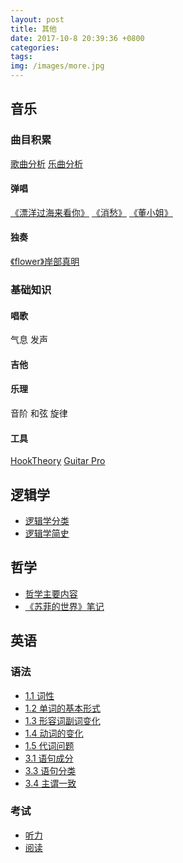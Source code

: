 ```yaml
---
layout: post
title: 其他
date: 2017-10-8 20:39:36 +0800
categories: 
tags:  
img: /images/more.jpg
---
```


## 音乐
### 曲目积累
[歌曲分析](https://wwg1996.github.io/music/2017/10/09/gqfx.html) 
[乐曲分析](https://wwg1996.github.io/music/2017/10/09/yqfx.html/yqfx.htm)
####  弹唱
[《漂洋过海来看你》](https://wwg1996.github.io/music/2017/09/25/pyghlkn.html)
[《消愁》](https://node.kg.qq.com/play?s=3ozNRz3T2P_Zw3Mn&shareuid=679b9d8d252d3f8e&topsource=a0_pn201001004_z11_u56080085_l0_t1509445211__)
[《董小姐》](http://wangweiguang.xyz/music/2017/10/31/dxj.html)
#### 独奏
[《flower》岸部真明](https://wwg1996.github.io/music/2017/10/09/flower.html)
### 基础知识
#### 唱歌
气息
发声
#### 吉他
#### 乐理
音阶
和弦
旋律
#### 工具
[HookTheory](https://www.hooktheory.com/site)
[Guitar Pro](https://baike.baidu.com/item/Guitar%20Pro/5452699) 

## 逻辑学

* [逻辑学分类](https://wwg1996.github.io/more/2017/10/10/ljxfl.html)
* [逻辑学简史](https://wwg1996.github.io/more/2017/10/10/ljxls.html)

## 哲学

* [哲学主要内容](https://wwg1996.github.io/more/2017/10/10/zxzynr.html)
* [《苏菲的世界》笔记](https://wwg1996.github.io/more/2017/10/10/sfdsj.html)

## 英语

### 语法

* [1.1 词性](https://wwg1996.github.io/more/2017/10/10/cx.html)
* [1.2 单词的基本形式](https://wwg1996.github.io/more/2017/10/10/dcjbxs.html)
* [1.3 形容词副词变化](https://wwg1996.github.io/more/2017/10/10/xrcfc.html)
* [1.4 动词的变化](https://wwg1996.github.io/more/2017/10/10/dc.html)
* [1.5 代词问题](https://wwg1996.github.io/more/2017/10/10/dcwt.html)
* [3.1 语句成分](https://wwg1996.github.io/more/2017/10/10/yjcf.html)
* [3.3 语句分类](https://wwg1996.github.io/more/2017/10/10/yjfl.html)
* [3.4 主谓一致](https://wwg1996.github.io/more/2017/10/10/zwyz.html)


### 考试

* [听力](http://wangweiguang.xyz/more/2018/01/31/listening.html)
* [阅读](http://wangweiguang.xyz/more/2018/01/31/reading.html)

